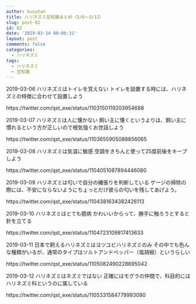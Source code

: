 ```yaml
---
author: kusutan
title: ハリネズミ豆知識まとめ（3/6〜3/12）
slug: post-82
id: 82
date: '2019-03-14 00:06:31'
layout: post
comments: false
categories:
  - ハリネズミ
tags:
  - ハリネズミ
  - 豆知識
---
```


2019-03-06 ハリネズミはトイレを覚えない トイレを設置する時には、ハリネズミの特徴に合わせて設置しよう 

<div class="twitter"> https://twitter.com/qst_exe/status/1103150119203954688 </div>

2019-03-07 ハリネズミは人に懐かない 飼い主に懐くというよりは、飼い主に慣れるという方が正しいので根気強くお世話しよう 

<div class="twitter"> https://twitter.com/qst_exe/status/1103655905088856065 </div>

2019-03-08 ハリネズミは気温に敏感 空調をきちんと使って25度前後をキープしよう 

<div class="twitter"> https://twitter.com/qst_exe/status/1104051087894446080 </div>

2019-03-09 ハリネズミは匂いで自分の縄張りを判断している ゲージの掃除の際には、不安にならないようにちょっとだけ彼らの匂いを残してあげよう。 

<div class="twitter"> https://twitter.com/qst_exe/status/1104381634382426113 </div>

2019-03-10 ハリネズミはとても臆病 かわいいからって、勝手に触ろうとすると針を立てる 

<div class="twitter"> https://twitter.com/qst_exe/status/1104723109817413633 </div>

2019-03-11 日本で飼えるハリネズミはヨツユビハリネズミのみ その中でも色んな種類がいるが、通常のタイプはソルトアンドペッパー（塩胡椒）というらしい 

<div class="twitter"> https://twitter.com/qst_exe/status/1105082490228695042 </div>

2019-03-12 ハリネズミはネズミではない 正確にはモグラの仲間で、科目的にはハリネズミ科というのに属している 

<div class="twitter"> https://twitter.com/qst_exe/status/1105331584779993090 </div>
